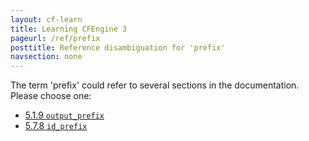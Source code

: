 ```yaml
---
layout: cf-learn
title: Learning CFEngine 3
pageurl: /ref/prefix
posttitle: Reference disambiguation for 'prefix'
navsection: none
---
```


The term 'prefix' could refer to several sections in the documentation. Please choose one:

- [5\.1\.9 <code>output\_prefix</code>](https://cfengine.com/manuals/cf3-reference.html#output_prefix-in-common)
- [5\.7\.8 <code>id\_prefix</code>](https://cfengine.com/manuals/cf3-reference.html#id_prefix-in-knowledge)
